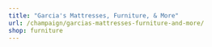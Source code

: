```yaml
---
title: "Garcia's Mattresses, Furniture, & More"
url: /champaign/garcias-mattresses-furniture-and-more/
shop: furniture
---
```

